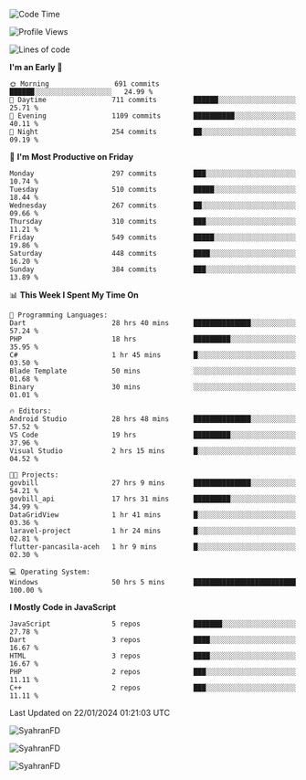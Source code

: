 <!--START_SECTION:waka-->
![Code Time](http://img.shields.io/badge/Code%20Time-169%20hrs%2026%20mins-blue)

![Profile Views](http://img.shields.io/badge/Profile%20Views-0-blue)

![Lines of code](https://img.shields.io/badge/From%20Hello%20World%20I%27ve%20Written-787.1%20thousand%20lines%20of%20code-blue)

**I'm an Early 🐤** 

```text
🌞 Morning                691 commits         ██████░░░░░░░░░░░░░░░░░░░   24.99 % 
🌆 Daytime                711 commits         ██████░░░░░░░░░░░░░░░░░░░   25.71 % 
🌃 Evening                1109 commits        ██████████░░░░░░░░░░░░░░░   40.11 % 
🌙 Night                  254 commits         ██░░░░░░░░░░░░░░░░░░░░░░░   09.19 % 
```
📅 **I'm Most Productive on Friday** 

```text
Monday                   297 commits         ███░░░░░░░░░░░░░░░░░░░░░░   10.74 % 
Tuesday                  510 commits         █████░░░░░░░░░░░░░░░░░░░░   18.44 % 
Wednesday                267 commits         ██░░░░░░░░░░░░░░░░░░░░░░░   09.66 % 
Thursday                 310 commits         ███░░░░░░░░░░░░░░░░░░░░░░   11.21 % 
Friday                   549 commits         █████░░░░░░░░░░░░░░░░░░░░   19.86 % 
Saturday                 448 commits         ████░░░░░░░░░░░░░░░░░░░░░   16.20 % 
Sunday                   384 commits         ███░░░░░░░░░░░░░░░░░░░░░░   13.89 % 
```


📊 **This Week I Spent My Time On** 

```text
💬 Programming Languages: 
Dart                     28 hrs 40 mins      ██████████████░░░░░░░░░░░   57.24 % 
PHP                      18 hrs              █████████░░░░░░░░░░░░░░░░   35.95 % 
C#                       1 hr 45 mins        █░░░░░░░░░░░░░░░░░░░░░░░░   03.50 % 
Blade Template           50 mins             ░░░░░░░░░░░░░░░░░░░░░░░░░   01.68 % 
Binary                   30 mins             ░░░░░░░░░░░░░░░░░░░░░░░░░   01.01 % 

🔥 Editors: 
Android Studio           28 hrs 48 mins      ██████████████░░░░░░░░░░░   57.52 % 
VS Code                  19 hrs              █████████░░░░░░░░░░░░░░░░   37.96 % 
Visual Studio            2 hrs 15 mins       █░░░░░░░░░░░░░░░░░░░░░░░░   04.52 % 

🐱‍💻 Projects: 
govbill                  27 hrs 9 mins       ██████████████░░░░░░░░░░░   54.21 % 
govbill_api              17 hrs 31 mins      █████████░░░░░░░░░░░░░░░░   34.99 % 
DataGridView             1 hr 41 mins        █░░░░░░░░░░░░░░░░░░░░░░░░   03.36 % 
laravel-project          1 hr 24 mins        █░░░░░░░░░░░░░░░░░░░░░░░░   02.81 % 
flutter-pancasila-aceh   1 hr 9 mins         █░░░░░░░░░░░░░░░░░░░░░░░░   02.30 % 

💻 Operating System: 
Windows                  50 hrs 5 mins       █████████████████████████   100.00 % 
```

**I Mostly Code in JavaScript** 

```text
JavaScript               5 repos             ███████░░░░░░░░░░░░░░░░░░   27.78 % 
Dart                     3 repos             ████░░░░░░░░░░░░░░░░░░░░░   16.67 % 
HTML                     3 repos             ████░░░░░░░░░░░░░░░░░░░░░   16.67 % 
PHP                      2 repos             ███░░░░░░░░░░░░░░░░░░░░░░   11.11 % 
C++                      2 repos             ███░░░░░░░░░░░░░░░░░░░░░░   11.11 % 
```




 Last Updated on 22/01/2024 01:21:03 UTC
<!--END_SECTION:waka-->

<p align="left">
  <img src="https://github-readme-stats.vercel.app/api/top-langs?username=SyahranFD&layout=donut&hide=C%2B%2B,CMake,css&show_icons=true&locale=en&&theme=blueberry" alt="SyahranFD" />
</p>

<p align="left">
  <img src="https://github-readme-stats.vercel.app/api?username=SyahranFD&show_icons=true&locale=en&theme=blueberry" alt="SyahranFD" />
</p>

<p align="left">
  <img src="https://streak-stats.demolab.com/?user=SyahranFD&theme=blueberry" alt="SyahranFD"/>
</p>
